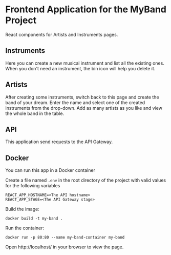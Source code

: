 # Frontend Application for the MyBand Project

React components for Artists and Instruments pages.

## Instruments

Here you can create a new musical instrument and list all the existing ones. When you don't need an instrument, the bin
icon will help you delete it.

## Artists

After creating some instruments, switch back to this page and create the band of your dream. Enter the name and select
one of the created instruments from the drop-down. Add as many artists as you like and view the whole band in the table.

## API

This application send requests to the API Gateway.

## Docker

You can run this app in a Docker container

Create a file named `.env` in the root directory of the project with valid values for the following variables
```
REACT_APP_HOSTNAME=<The API hostname>
REACT_APP_STAGE=<The API Gateway stage>
```

Build the image:
```
docker build -t my-band . 
```

Run the container:
```
docker run -p 80:80 --name my-band-container my-band
```

Open http://localhost/ in your browser to view the page.
